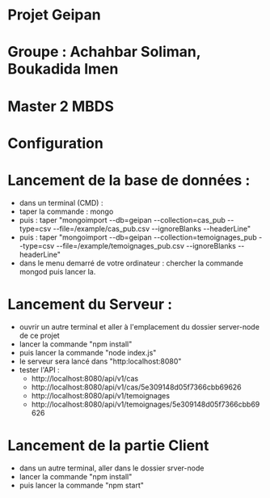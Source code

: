 # Projet Geipan


# Groupe : Achahbar Soliman, Boukadida Imen
# Master 2 MBDS

# Configuration

# Lancement de la base de données : 
- dans un terminal (CMD) :
- taper la commande : mongo 
- puis : taper "mongoimport --db=geipan --collection=cas_pub --type=csv --file=/example/cas_pub.csv --ignoreBlanks --headerLine" 
- puis : taper "mongoimport --db=geipan --collection=temoignages_pub --type=csv --file=/example/temoignages_pub.csv --ignoreBlanks --headerLine"
- dans le menu demarré de votre ordinateur : chercher la commande mongod puis lancer la.

# Lancement du Serveur : 
- ouvrir un autre terminal et aller à l'emplacement du dossier server-node de ce projet 
- lancer la commande "npm install"
- puis lancer la commande "node index.js"
- le serveur sera lancé dans "http:localhost:8080"
- tester l'API :  
    - http://localhost:8080/api/v1/cas
    - http://localhost:8080/api/v1/cas/5e309148d05f7366cbb69626
    - http://localhost:8080/api/v1/temoignages
    - http://localhost:8080/api/v1/temoignages/5e309148d05f7366cbb69626

# Lancement de la partie Client
- dans un autre terminal, aller dans le dossier srver-node 
- lancer la commande "npm install"
- puis lancer la commande "npm start"